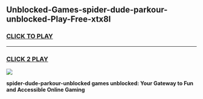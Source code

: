 
## Unblocked-Games-spider-dude-parkour-unblocked-Play-Free-xtx8l
<h3>
<a href="https://premium76.site?title=spider-dude-parkour-unblocked&ref=12A">CLICK TO PLAY</a></h3>
<hr>

<h3>
<a href="https://premium76.site?title=spider-dude-parkour-unblocked&ref=12A">CLICK 2 PLAY</a>
  
</h3>

<a href="https://premium76.site?title=spider-dude-parkour-unblocked&ref=12A"><img src="https://clearcache.store/games.png"></a>


**spider-dude-parkour-unblocked games unblocked: Your Gateway to Fun and Accessible Online Gaming**

